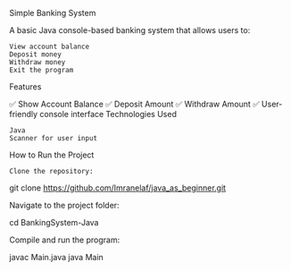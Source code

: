 Simple Banking System

A basic Java console-based banking system that allows users to:

    View account balance
    Deposit money
    Withdraw money
    Exit the program

Features

✅ Show Account Balance
✅ Deposit Amount
✅ Withdraw Amount
✅ User-friendly console interface
Technologies Used

    Java
    Scanner for user input

How to Run the Project

    Clone the repository:

git clone https://github.com/Imranelaf/java_as_beginner.git

Navigate to the project folder:

cd BankingSystem-Java

Compile and run the program:

javac Main.java
java Main

